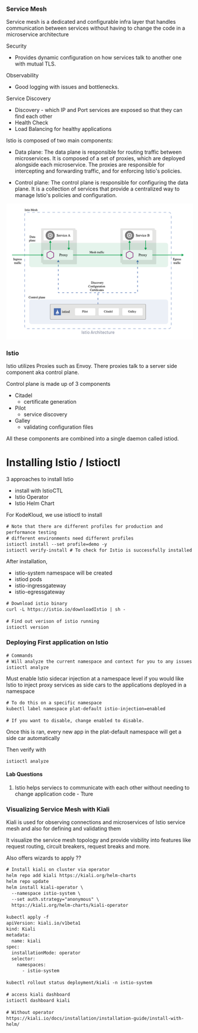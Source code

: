 ### Service Mesh
Service mesh is a dedicated and configurable infra layer that handles communication between services without having to change the code in a microservice architecture

Security
- Provides dynamic configuration on how services talk to another one with mutual TLS.

Observability
- Good logging with issues and bottlenecks.

Service Discovery
- Discovery - which IP and Port services are exposed so that they can find each other
- Health Check
- Load Balancing for healthy applications

Istio is composed of two main components:

- Data plane: The data plane is responsible for routing traffic between microservices. It is composed of a set of proxies, which are deployed alongside each microservice. The proxies are responsible for intercepting and forwarding traffic, and for enforcing Istio's policies.

- Control plane: The control plane is responsible for configuring the data plane. It is a collection of services that provide a centralized way to manage Istio's policies and configuration.

![istio-architecture](images/2-istio-architecture.png)

### Istio
Istio utilizes Proxies such as Envoy. There proxies talk to a server side component aka control plane.

Control plane is made up of 3 components
- Citadel
  - certificate generation
- Pilot
  - service discovery
- Galley
  - validating configuration files

All these components are combined into a single daemon called istiod.

# Installing Istio / Istioctl
3 approaches to install Istio
- install with IstioCTL
- Istio Operator
- Istio Helm Chart

For KodeKloud, we use istioctl to install

```
# Note that there are different profiles for production and performance testing
# different environments need different profiles
istioctl install --set profile=demo -y
istioctl verify-install # To check for Istio is successfully installed
```

After installation,
- istio-system namespace will be created
- istiod pods
- istio-ingressgateway
- istio-egressgateway

```
# Download istio binary
curl -L https://istio.io/downloadIstio | sh -

# Find out verison of istio running
istioctl version
```

### Deploying First application on Istio

```
# Commands
# Will analyze the current namespace and context for you to any issues
istioctl analyze 
```

Must enable Istio sidecar injection at a namespace level if you would like Istio to inject proxy services as side cars to the applications deployed in a namespace


```
# To do this on a specific namespace
kubectl label namespace plat-default istio-injection=enabled

# If you want to disable, change enabled to disable.
```

Once this is ran, every new app in the plat-default namespace will get a side car automatically

Then verify with
```
istioctl analyze
```

#### Lab Questions
1. Istio helps serviecs to communicate with each other without needing to change application code - Tture


### Visualizing Service Mesh with Kiali
Kiali is used for observing connections and microservices of Istio service mesh and also for defining and validating them

It visualize the service mesh topology and provide visbility into features like request routing, circuit breakers, request breaks and more.

Also offers wizards to apply ??

```
# Install kiali on cluster via operator
helm repo add kiali https://kiali.org/helm-charts
helm repo update
helm install kiali-operator \
  --namespace istio-system \
  --set auth.strategy="anonymous" \
  https://kiali.org/helm-charts/kiali-operator

kubectl apply -f 
apiVersion: kiali.io/v1beta1
kind: Kiali
metadata:
  name: kiali
spec:
  installationMode: operator
  selector:
    namespaces:
      - istio-system

kubectl rollout status deployment/kiali -n istio-system

# access kiali dashboard
istioctl dashboard kiali

# Without operator
https://kiali.io/docs/installation/installation-guide/install-with-helm/
```
